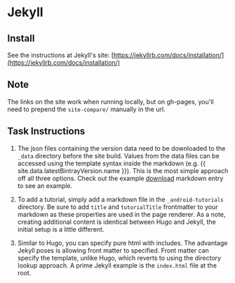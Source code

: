 # Jekyll

## Install
See the instructions at Jekyll's site: [https://jekyllrb.com/docs/installation/](https://jekyllrb.com/docs/installation/)

## Note
The links on the site work when running locally, but on gh-pages, you'll need to prepend the ```site-compare/``` manually in the url.

## Task Instructions
1. The json files containing the version data need to be downloaded to the ```_data``` directory before the site build. Values from the data files can be accessed using the template syntax inside the markdown (e.g. {{ site.data.latestBintrayVersion.name }}). This is the most simple approach off all three options. Check out the example [download](https://github.com/zglueck/site-compare/blob/master/jekyll/android/download.md) markdown entry to see an example.

2. To add a tutorial, simply add a markdown file in the ```_android-tutorials``` directory. Be sure to add ```title``` and ```tutorialTitle``` frontmatter to your markdown as these properties are used in the page renderer. As a note, creating additional content is identical between Hugo and Jekyll, the initial setup is a little different.

3. Similar to Hugo, you can specify pure html with includes. The advantage Jekyll poses is allowing front matter to specified. Front matter can specify the template, unlike Hugo, which reverts to using the directory lookup approach. A prime Jekyll example is the ```index.html``` file at the root.